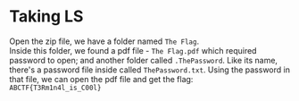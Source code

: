 # Taking LS
Open the zip file, we have a folder named `The Flag`.  
Inside this folder, we found a pdf file - `The Flag.pdf` which required password to open; and another folder called `.ThePassword`. Like its name, there's a password file inside called `ThePassword.txt`. Using the password in that file, we can open the pdf file and get the flag:  
`ABCTF{T3Rm1n4l_is_C00l}`